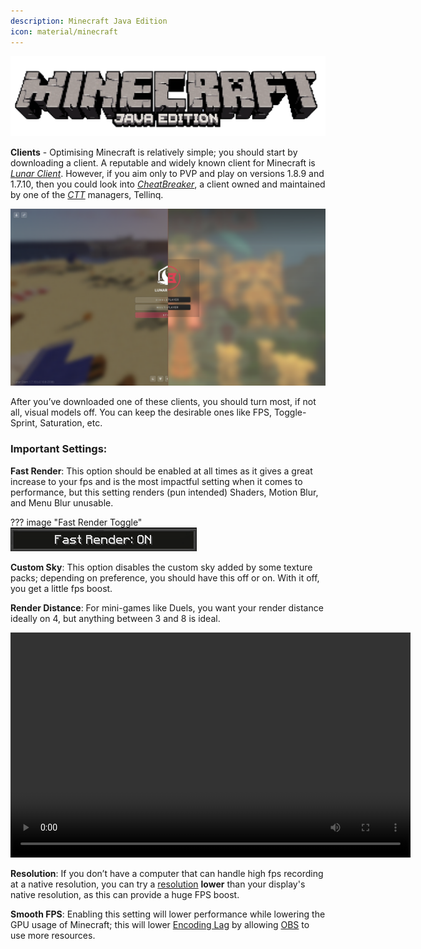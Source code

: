 ```yaml
---
description: Minecraft Java Edition
icon: material/minecraft
---
```

![logo](../assets/images/games/minecraft-java/logo.png)

**Clients** - Optimising Minecraft is relatively simple; you should start by downloading a client. A reputable and widely known client for Minecraft is [*Lunar Client*](<https://www.lunarclient.com/download>). However, if you aim only to PVP and play on versions 1.8.9 and 1.7.10, then you could look into [*CheatBreaker*](<https://cheatbreaker.net/>), a client owned and maintained by one of the [*CTT*](https://discord.gg/ctt) managers, Tellinq.

![lunar-cb](../assets/images/games/minecraft-java/lunar-cb.png)

After you’ve downloaded one of these clients, you should turn most, if not all, visual models off. You can keep the desirable ones like FPS, Toggle-Sprint, Saturation, etc.
### **Important Settings**:
**Fast Render**: This option should be enabled at all times as it gives a great increase to your fps and is the most impactful setting when it comes to performance, but this setting renders (pun intended) Shaders, Motion Blur, and Menu Blur unusable.

??? image "Fast Render Toggle"
    ![fast-render](../assets/images/games/minecraft-java/fast-render.png)

**Custom Sky**: This option disables the custom sky added by some texture packs; depending on preference, you should have this off or on. With it off, you get a little fps boost.

**Render Distance**: For mini-games like Duels, you want your render distance ideally on 4, but anything between 3 and 8 is ideal.

<center>
    <video width="640" height="360" controls>
        <source id="mp4" src="../../assets/videos/games/minecraft-java/rd.mp4" type="video/mp4">
    </video>
</center>

**Resolution**: If you don’t have a computer that can handle high fps recording at a native resolution, you can try a [resolution](https://link.to.resolution.in.ctt.wiki) **lower** than your display's native resolution, as this can provide a huge FPS boost.

**Smooth FPS**: Enabling this setting will lower performance while lowering the GPU usage of Minecraft; this will lower [Encoding Lag](https://link.to.EncodingLag.in.ctt.wiki) by allowing [OBS](../video/obs/index.md) to use more resources.
